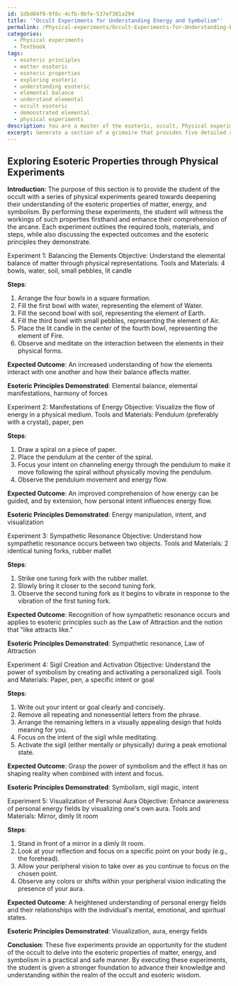 ```yaml
---
id: 1dbd04f8-9f6c-4cfb-9bfe-537ef301a294
title: '"Occult Experiments for Understanding Energy and Symbolism"'
permalink: /Physical-experiments/Occult-Experiments-for-Understanding-Energy-and-Symbolism/
categories:
  - Physical experiments
  - Textbook
tags:
  - esoteric principles
  - matter esoteric
  - esoteric properties
  - exploring esoteric
  - understanding esoteric
  - elemental balance
  - understand elemental
  - occult esoteric
  - demonstrated elemental
  - physical experiments
description: You are a master of the esoteric, occult, Physical experiments and education, you have written many textbooks on the subject in ways that provide students with rich and deep understanding of the subject. You are being asked to write textbook-like sections on a topic and you do it with full context, explainability, and reliability in accuracy to the true facts of the topic at hand, in a textbook style that a student would easily be able to learn from, in a rich, engaging, and contextual way. Always include relevant context (such as formulas and history), related concepts, and in a way that someone can gain deep insights from.
excerpt: Generate a section of a grimoire that provides five detailed and safe physical experiments that a student of the occult can perform to deepen their knowledge and understanding in the realm of esoteric properties of matter, energy, and symbolism. Each experiment should clearly outline the required tools, materials, and steps, as well as explain the expected outcomes and the esoteric principles they demonstrate.
---
```


## Exploring Esoteric Properties through Physical Experiments

**Introduction**:
The purpose of this section is to provide the student of the occult with a series of physical experiments geared towards deepening their understanding of the esoteric properties of matter, energy, and symbolism. By performing these experiments, the student will witness the workings of such properties firsthand and enhance their comprehension of the arcane. Each experiment outlines the required tools, materials, and steps, while also discussing the expected outcomes and the esoteric principles they demonstrate.

Experiment 1: Balancing the Elements
Objective: Understand the elemental balance of matter through physical representations.
Tools and Materials: 4 bowls, water, soil, small pebbles, lit candle

**Steps**:
1. Arrange the four bowls in a square formation.
2. Fill the first bowl with water, representing the element of Water.
3. Fill the second bowl with soil, representing the element of Earth.
4. Fill the third bowl with small pebbles, representing the element of Air.
5. Place the lit candle in the center of the fourth bowl, representing the element of Fire.
6. Observe and meditate on the interaction between the elements in their physical forms.

**Expected Outcome**: An increased understanding of how the elements interact with one another and how their balance affects matter.

**Esoteric Principles Demonstrated**: Elemental balance, elemental manifestations, harmony of forces

Experiment 2: Manifestations of Energy
Objective: Visualize the flow of energy in a physical medium.
Tools and Materials: Pendulum (preferably with a crystal), paper, pen

**Steps**:
1. Draw a spiral on a piece of paper.
2. Place the pendulum at the center of the spiral.
3. Focus your intent on channeling energy through the pendulum to make it move following the spiral without physically moving the pendulum.
4. Observe the pendulum movement and energy flow.

**Expected Outcome**: An improved comprehension of how energy can be guided, and by extension, how personal intent influences energy flow.

**Esoteric Principles Demonstrated**: Energy manipulation, intent, and visualization

Experiment 3: Sympathetic Resonance
Objective: Understand how sympathetic resonance occurs between two objects.
Tools and Materials: 2 identical tuning forks, rubber mallet

**Steps**:
1. Strike one tuning fork with the rubber mallet.
2. Slowly bring it closer to the second tuning fork.
3. Observe the second tuning fork as it begins to vibrate in response to the vibration of the first tuning fork.

**Expected Outcome**: Recognition of how sympathetic resonance occurs and applies to esoteric principles such as the Law of Attraction and the notion that "like attracts like."

**Esoteric Principles Demonstrated**: Sympathetic resonance, Law of Attraction

Experiment 4: Sigil Creation and Activation
Objective: Understand the power of symbolism by creating and activating a personalized sigil.
Tools and Materials: Paper, pen, a specific intent or goal

**Steps**:
1. Write out your intent or goal clearly and concisely.
2. Remove all repeating and nonessential letters from the phrase.
3. Arrange the remaining letters in a visually appealing design that holds meaning for you.
4. Focus on the intent of the sigil while meditating.
5. Activate the sigil (either mentally or physically) during a peak emotional state.

**Expected Outcome**: Grasp the power of symbolism and the effect it has on shaping reality when combined with intent and focus.

**Esoteric Principles Demonstrated**: Symbolism, sigil magic, intent

Experiment 5: Visualization of Personal Aura
Objective: Enhance awareness of personal energy fields by visualizing one's own aura.
Tools and Materials: Mirror, dimly lit room

**Steps**:
1. Stand in front of a mirror in a dimly lit room.
2. Look at your reflection and focus on a specific point on your body (e.g., the forehead).
3. Allow your peripheral vision to take over as you continue to focus on the chosen point.
4. Observe any colors or shifts within your peripheral vision indicating the presence of your aura.

**Expected Outcome**: A heightened understanding of personal energy fields and their relationships with the individual's mental, emotional, and spiritual states.

**Esoteric Principles Demonstrated**: Visualization, aura, energy fields

**Conclusion**:
These five experiments provide an opportunity for the student of the occult to delve into the esoteric properties of matter, energy, and symbolism in a practical and safe manner. By executing these experiments, the student is given a stronger foundation to advance their knowledge and understanding within the realm of the occult and esoteric wisdom.
